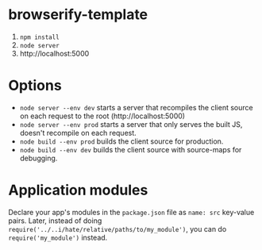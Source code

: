 browserify-template
=======

1. `npm install`
2. `node server`
3. http://localhost:5000

Options
=======
- `node server --env dev` starts a server that recompiles the client source on each request to the root (http://localhost:5000)
- `node server --env prod` starts a server that only serves the built JS, doesn't recompile on each request.
- `node build --env prod` builds the client source for production.
- `node build --env dev` builds the client source with source-maps for debugging.

Application modules
===================
Declare your app's modules in the `package.json` file as `name: src` key-value pairs. Later, instead of doing `require('../..i/hate/relative/paths/to/my_module')`, you can do `require('my_module')` instead.
